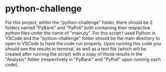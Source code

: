 # python-challenge

For this project, wihtin the "python-challenge" folder, there should be 2 folders named "PyBank" and "PyPoll" both containing their respective python files under the name of "main.py".
For this script I used Python in VSCode and the "python-challenge" folder should be the main directory to open in VSCode to have the code run properly.
Upon running this code you should see the results in terminal, as well as a text file (which will be created after running the script) with a copy of those results in the "Analysis" folder (respectively in "PyBank" and "PyPoll" upon running each code).
